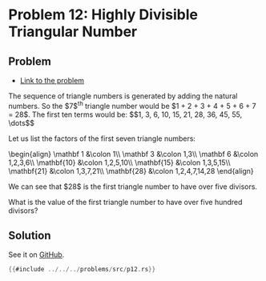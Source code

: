 # Problem 12: Highly Divisible Triangular Number

## Problem

- [Link to the problem](https://projecteuler.net/problem=12)

<div class="problem_content" role="problem">
<p>The sequence of triangle numbers is generated by adding the natural numbers. So the $7$<sup>th</sup> triangle number would be $1 + 2 + 3 + 4 + 5 + 6 + 7 = 28$. The first ten terms would be:
$$1, 3, 6, 10, 15, 21, 28, 36, 45, 55, \dots$$</p>
<p>Let us list the factors of the first seven triangle numbers:</p>
\begin{align}
\mathbf 1 &amp;\colon 1\\
\mathbf 3 &amp;\colon 1,3\\
\mathbf 6 &amp;\colon 1,2,3,6\\
\mathbf{10} &amp;\colon 1,2,5,10\\
\mathbf{15} &amp;\colon 1,3,5,15\\
\mathbf{21} &amp;\colon 1,3,7,21\\
\mathbf{28} &amp;\colon 1,2,4,7,14,28
\end{align}
<p>We can see that $28$ is the first triangle number to have over five divisors.</p>
<p>What is the value of the first triangle number to have over five hundred divisors?</p>

</div>

## Solution

See it on [GitHub](https://github.com/isitreallyalive/euler/blob/main/problems/src/p12.rs).

```rs
{{#include ../../../problems/src/p12.rs}}
```